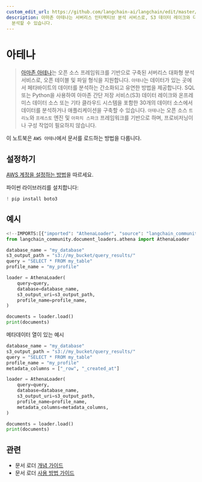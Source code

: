 ```yaml
---
custom_edit_url: https://github.com/langchain-ai/langchain/edit/master/docs/docs/integrations/document_loaders/athena.ipynb
description: 아마존 아테나는 서버리스 인터랙티브 분석 서비스로, S3 데이터 레이크와 다양한 데이터 소스를 SQL 또는 Python으로
  분석할 수 있습니다.
---
```


# 아테나

> [아마존 아테나](https://aws.amazon.com/athena/)는 오픈 소스 프레임워크를 기반으로 구축된 서버리스 대화형 분석 서비스로, 오픈 테이블 및 파일 형식을 지원합니다. `아테나`는 데이터가 있는 곳에서 페타바이트의 데이터를 분석하는 간소화되고 유연한 방법을 제공합니다. SQL 또는 Python을 사용하여 아마존 간단 저장 서비스(S3) 데이터 레이크와 온프레미스 데이터 소스 또는 기타 클라우드 시스템을 포함한 30개의 데이터 소스에서 데이터를 분석하거나 애플리케이션을 구축할 수 있습니다. `아테나`는 오픈 소스 `트리노`와 `프레스토` 엔진 및 `아파치 스파크` 프레임워크를 기반으로 하며, 프로비저닝이나 구성 작업이 필요하지 않습니다.

이 노트북은 `AWS 아테나`에서 문서를 로드하는 방법을 다룹니다.

## 설정하기

[AWS 계정을 설정하는 방법](https://docs.aws.amazon.com/athena/latest/ug/setting-up.html)을 따르세요.

파이썬 라이브러리를 설치합니다:

```python
! pip install boto3
```


## 예시

```python
<!--IMPORTS:[{"imported": "AthenaLoader", "source": "langchain_community.document_loaders.athena", "docs": "https://api.python.langchain.com/en/latest/document_loaders/langchain_community.document_loaders.athena.AthenaLoader.html", "title": "Athena"}]-->
from langchain_community.document_loaders.athena import AthenaLoader
```


```python
database_name = "my_database"
s3_output_path = "s3://my_bucket/query_results/"
query = "SELECT * FROM my_table"
profile_name = "my_profile"

loader = AthenaLoader(
    query=query,
    database=database_name,
    s3_output_uri=s3_output_path,
    profile_name=profile_name,
)

documents = loader.load()
print(documents)
```


메타데이터 열이 있는 예시

```python
database_name = "my_database"
s3_output_path = "s3://my_bucket/query_results/"
query = "SELECT * FROM my_table"
profile_name = "my_profile"
metadata_columns = ["_row", "_created_at"]

loader = AthenaLoader(
    query=query,
    database=database_name,
    s3_output_uri=s3_output_path,
    profile_name=profile_name,
    metadata_columns=metadata_columns,
)

documents = loader.load()
print(documents)
```


## 관련

- 문서 로더 [개념 가이드](/docs/concepts/#document-loaders)
- 문서 로더 [사용 방법 가이드](/docs/how_to/#document-loaders)